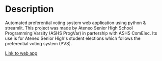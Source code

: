 # Description
Automated preferential voting system web application using python & streamlit. 
This project was made by Ateneo Senior High School Programming Varsity (ASHS ProgVar) in partership with ASHS ComElec. Its use is for Ateneo Senior High's student elections which follows the preferential voting system (PVS).

[Link to web app](https://bit.ly/ASHSPVSPROGRAM)
